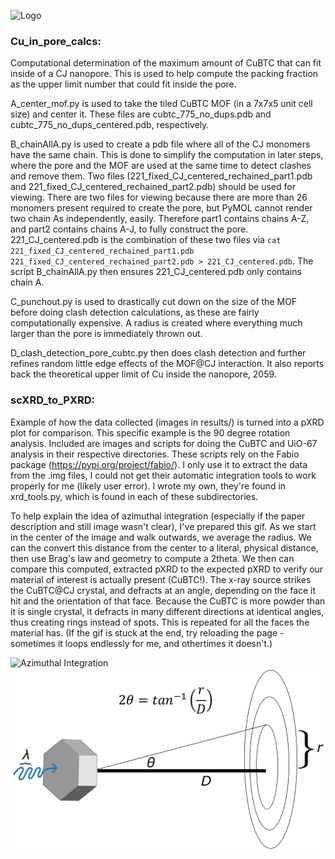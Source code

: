 ![Logo](images/Graphical_Abstract.png "Graphical Abstract")
### Cu_in_pore_calcs: ###
  Computational determination of the maximum amount of CuBTC that can fit inside of a CJ nanopore. This is used to help compute the packing fraction as the upper limit number that could fit inside the pore.
  
  A_center_mof.py is used to take the tiled CuBTC MOF (in a 7x7x5 unit cell size) and center it. These files are cubtc_775_no_dups.pdb and cubtc_775_no_dups_centered.pdb, respectively.
  
  B_chainAllA.py is used to create a pdb file where all of the CJ monomers have the same chain. This is done to simplify the computation in later steps, where the pore and the MOF are used at the same time to detect clashes and remove them. Two files (221_fixed_CJ_centered_rechained_part1.pdb and 221_fixed_CJ_centered_rechained_part2.pdb) should be used for viewing. There are two files for viewing because there are more than 26 monomers present required to create the pore, but PyMOL cannot render two chain As independently, easily. Therefore part1 contains chains A-Z, and part2 contains chains A-J, to fully construct the pore. 221_CJ_centered.pdb is the combination of these two files via `cat 221_fixed_CJ_centered_rechained_part1.pdb 221_fixed_CJ_centered_rechained_part2.pdb > 221_CJ_centered.pdb`. The script B_chainAllA.py then ensures 221_CJ_centered.pdb only contains chain A.
  
  C_punchout.py is used to drastically cut down on the size of the MOF before doing clash detection calculations, as these are fairly computationally expensive. A radius is created where everything much larger than the pore is immediately thrown out.
  
  D_clash_detection_pore_cubtc.py then does clash detection and further refines random little edge effects of the MOF@CJ interaction. It also reports back the theoretical upper limit of Cu inside the nanopore, 2059.

### scXRD_to_PXRD: ###
  Example of how the data collected (images in results/) is turned into a pXRD plot for comparison. This specific example is the 90 degree rotation analysis. Included are images and scripts for doing the CuBTC and UiO-67 analysis in their respective directories. These scripts rely on the Fabio package (https://pypi.org/project/fabio/). I only use it to extract the data from the .img files, I could not get their automatic integration tools to work properly for me (likely user error). I wrote my own, they're found in xrd_tools.py, which is found in each of these subdirectories.

  To help explain the idea of azimuthal integration (especially if the paper description and still image wasn't clear), I've prepared this gif. As we start in the center of the image and walk outwards, we average the radius. We can the convert this distance from the center to a literal, physical distance, then use Brag's law and geometry to compute a 2theta. We then can compare this computed, extracted pXRD to the expected pXRD to verify our material of interest is actually present (CuBTC!). The x-ray source strikes the CuBTC@CJ crystal, and defracts at an angle, depending on the face it hit and the orientation of that face. Because the CuBTC is more powder than it is single crystal, it defracts in many different directions at identical angles, thus creating rings instead of spots. This is repeated for all the faces the material has. 
  (If the gif is stuck at the end, try reloading the page - sometimes it loops endlessly for me, and othertimes it doesn't.)

![Azimuthal Integration](images/aziint_compressed.gif "Azimuthal Integration GIF")
![Braggs Law](images/Braggs_Law.png "Braggs Law PNG")

